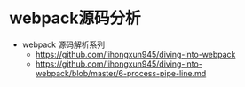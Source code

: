# webpack源码分析

- webpack 源码解析系列 
    - https://github.com/lihongxun945/diving-into-webpack 
    - https://github.com/lihongxun945/diving-into-webpack/blob/master/6-process-pipe-line.md
